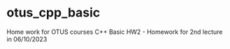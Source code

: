 # otus_cpp_basic
Home work for OTUS courses C++ Basic
HW2 - Homework for 2nd lecture in 06/10/2023

